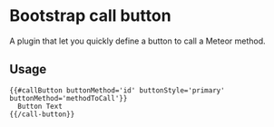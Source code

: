 # Bootstrap call button

A plugin that let you quickly define a button to call a Meteor method.

## Usage

```
{{#callButton buttonMethod='id' buttonStyle='primary' buttonMethod='methodToCall'}}
  Button Text
{{/call-button}}
```
